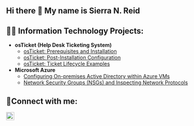 ## Hi there 👋 My name is Sierra N. Reid
<h2>👨‍💻 Information Technology Projects:</h2>

- <b>osTicket (Help Desk Ticketing System)</b>
  - [osTicket: Prerequisites and Installation](https://github.com/snreid2010/osticket-prereqs)
  - [osTicket: Post-Installation Configuration](https://github.com/snreid2010/post-install-config)
  - [osTicket: Ticket Lifecycle Examples](https://github.com/snreid2010/ticket-lifecycle)
- <b>Microsoft Azure</b>
  - [Configuring On-premises Active Directory within Azure VMs](https://github.com/snreid2010/configure-ad)
  - [Network Security Groups (NSGs) and Inspecting Network Protocols](https://github.com/snreid2010/azure-network-protocols)

<h2>🤳Connect with me:</h2>


[<img align="left" alt="Josh | LinkedIn" width="22px" src="https://cdn.jsdelivr.net/npm/simple-icons@v3/icons/linkedin.svg" />][linkedin]



[linkedin]: https://www.linkedin.com/in/sierranreid/
